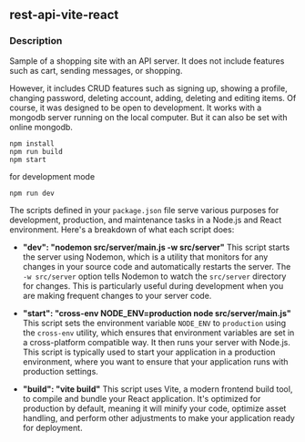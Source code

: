 ## rest-api-vite-react
### Description
Sample of a shopping site with an API server. It does not include features such as cart, sending messages, or shopping.

However, it includes CRUD features such as signing up, showing a profile, changing password, deleting account, adding, deleting and editing items. Of course, it was designed to be open to development. It works with a mongodb server running on the local computer. But it can also be set with online mongodb.

    npm install
    npm run build
    npm start
   for development mode

    npm run dev

   The scripts defined in your `package.json` file serve various purposes for development, production, and maintenance tasks in a Node.js and React environment. Here's a breakdown of what each script does:

- **"dev": "nodemon src/server/main.js -w src/server"**
  This script starts the server using Nodemon, which is a utility that monitors for any changes in your source code and automatically restarts the server. The `-w src/server` option tells Nodemon to watch the `src/server` directory for changes. This is particularly useful during development when you are making frequent changes to your server code.

- **"start": "cross-env NODE_ENV=production node src/server/main.js"**
  This script sets the environment variable `NODE_ENV` to `production` using the `cross-env` utility, which ensures that environment variables are set in a cross-platform compatible way. It then runs your server with Node.js. This script is typically used to start your application in a production environment, where you want to ensure that your application runs with production settings.

- **"build": "vite build"**
  This script uses Vite, a modern frontend build tool, to compile and bundle your React application. It's optimized for production by default, meaning it will minify your code, optimize asset handling, and perform other adjustments to make your application ready for deployment.